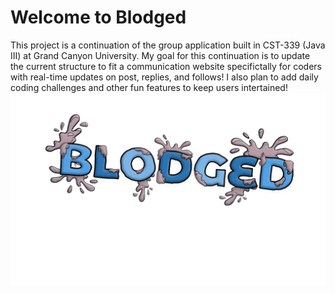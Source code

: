 # Welcome to Blodged

This project is a continuation of the group application built in CST-339 (Java III) at Grand Canyon University. My goal for this continuation is to update the current structure to fit a communication website specifictally for coders with real-time updates on post, replies, and follows! I also plan to add daily coding challenges and other fun features to keep users intertained!
![Blodged Logo](Documents/Images/Logo/Blodged_Trans.png)
